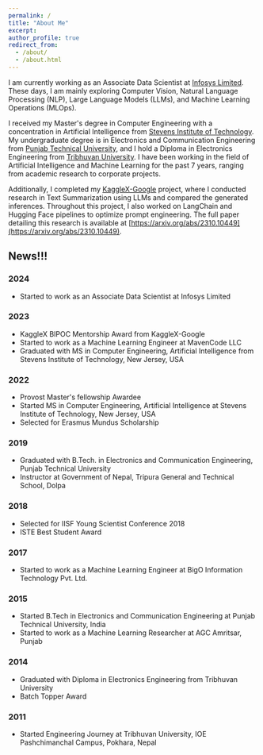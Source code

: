 ```yaml
---
permalink: /
title: "About Me"
excerpt:
author_profile: true
redirect_from:
  - /about/
  - /about.html
---
```


I am currently working as an Associate Data Scientist at [Infosys Limited](https://www.infosys.com/). These days, I am mainly exploring Computer Vision, Natural Language Processing (NLP), Large Language Models (LLMs), and Machine Learning Operations (MLOps).

I received my Master's degree in Computer Engineering with a concentration in Artificial Intelligence from [Stevens Institute of Technology](https://www.stevens.edu). My undergraduate degree is in Electronics and Communication Engineering from [Punjab Technical University](https://ptu.ac.in), and I hold a Diploma in Electronics Engineering from [Tribhuvan University](https://www.ioepas.edu.np). I have been working in the field of Artificial Intelligence and Machine Learning for the past 7 years, ranging from academic research to corporate projects.

Additionally, I completed my [KaggleX-Google](https://www.kagglex.org) project, where I conducted research in Text Summarization using LLMs and compared the generated inferences. Throughout this project, I also worked on LangChain and Hugging Face pipelines to optimize prompt engineering. The full paper detailing this research is available at [https://arxiv.org/abs/2310.10449](https://arxiv.org/abs/2310.10449).

## News!!!

### 2024

- Started to work as an Associate Data Scientist at Infosys Limited

### 2023

- KaggleX BIPOC Mentorship Award from KaggleX-Google
- Started to work as a Machine Learning Engineer at MavenCode LLC
- Graduated with MS in Computer Engineering, Artificial Intelligence from Stevens Institute of Technology, New Jersey, USA

### 2022

- Provost Master's fellowship Awardee
- Started MS in Computer Engineering, Artificial Intelligence at Stevens Institute of Technology, New Jersey, USA
- Selected for Erasmus Mundus Scholarship

### 2019

- Graduated with B.Tech. in Electronics and Communication Engineering, Punjab Technical University
- Instructor at Government of Nepal, Tripura General and Technical School, Dolpa

### 2018

- Selected for IISF Young Scientist Conference 2018
- ISTE Best Student Award

### 2017

- Started to work as a Machine Learning Engineer at BigO Information Technology Pvt. Ltd.

### 2015

- Started B.Tech in Electronics and Communication Engineering at Punjab Technical University, India
- Started to work as a Machine Learning Researcher at AGC Amritsar, Punjab

### 2014

- Graduated with Diploma in Electronics Engineering from Tribhuvan University
- Batch Topper Award

### 2011

- Started Engineering Journey at Tribhuvan University, IOE Pashchimanchal Campus, Pokhara, Nepal

